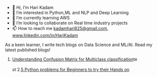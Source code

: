- 👋 Hi, I’m Hari Kadam 
- 👀 I’m interested in Python,ML and NLP and Deep Learning
- 🌱 I’m currently learning AWS 
- 💞️ I’m looking to collaborate on Real time industry projects 
- 📫 How to reach me kadamhari825@gmail.com, www.linkedin.com/in/HariKadam

As a keen learner, I write tech blogs on Data Science and ML/AI. Read my latest published blogs!
1. [Understanding Confusion Matrix for Multiclass classification](https://medium.com/@kadamhari225/understanding-the-confusion-matrix-for-multiclass-classification-2810c2569e8d)te
\
\
st
2.[5 Python problems for Beginners to try their Hands on](https://medium.com/@kadamhari225/5-python-problems-for-beginners-to-try-their-hands-on-f29c6fc73218)



<!---
kadamhari825/kadamhari825 is a ✨ special ✨ repository because its `README.md` (this file) appears on your GitHub profile.
You can click the Preview link to take a look at your changes.
--->
